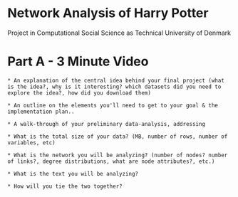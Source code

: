 # Network Analysis of Harry Potter
Project in Computational Social Science as Technical University of Denmark

# Part A - 3 Minute Video
    * An explanation of the central idea behind your final project (what is the idea?, why is it interesting? which datasets did you need to explore the idea?, how did you download them)

    * An outline on the elements you'll need to get to your goal & the implementation plan..

    * A walk-through of your preliminary data-analysis, addressing

    * What is the total size of your data? (MB, number of rows, number of variables, etc)

    * What is the network you will be analyzing? (number of nodes? number of links?, degree distributions, what are node attributes?, etc.)

    * What is the text you will be analyzing?
    
    * How will you tie the two together?
